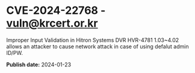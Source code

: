 # CVE-2024-22768 - vuln@krcert.or.kr

Improper Input Validation in Hitron Systems DVR HVR-4781 1.03~4.02 allows an attacker to cause network attack in case of using defalut admin ID/PW.


**Publish date:** 2024-01-23
